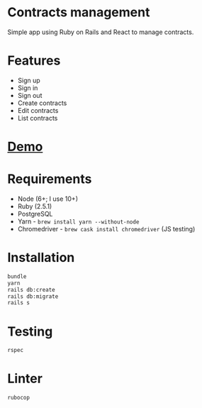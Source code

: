 # Contracts management

Simple app using Ruby on Rails and React to manage contracts.

# Features

- Sign up
- Sign in
- Sign out
- Create contracts
- Edit contracts
- List contracts

# [Demo](https://marcin-contract-management.herokuapp.com/)

# Requirements

- Node (6+; I use 10+)
- Ruby (2.5.1)
- PostgreSQL
- Yarn - `brew install yarn --without-node`
- Chromedriver - `brew cask install chromedriver` (JS testing)

# Installation

```sh
bundle
yarn
rails db:create
rails db:migrate
rails s
```

# Testing

```sh
rspec
```

# Linter

```sh
rubocop
```